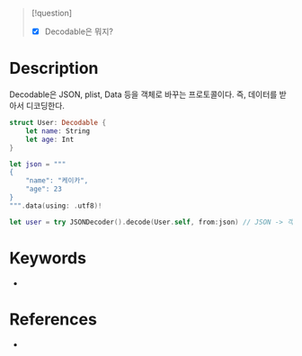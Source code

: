 >[!question]
>- [x] Decodable은 뭐지?
# Description
Decodable은 JSON, plist, Data 등을 객체로 바꾸는 프로토콜이다.
즉, 데이터를 받아서 디코딩한다.

```swift
struct User: Decodable {
	let name: String
	let age: Int
}

let json = """
{
	"name": "케이카",
	"age": 23
}
""".data(using: .utf8)!

let user = try JSONDecoder().decode(User.self, from:json) // JSON -> 객체
```
# Keywords
- 
# References
- 
